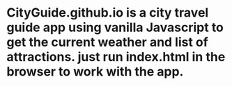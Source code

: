 # CityGuide.github.io is a city travel guide app using vanilla Javascript to get the current weather and list of attractions. just run index.html in the browser to work with the app.
